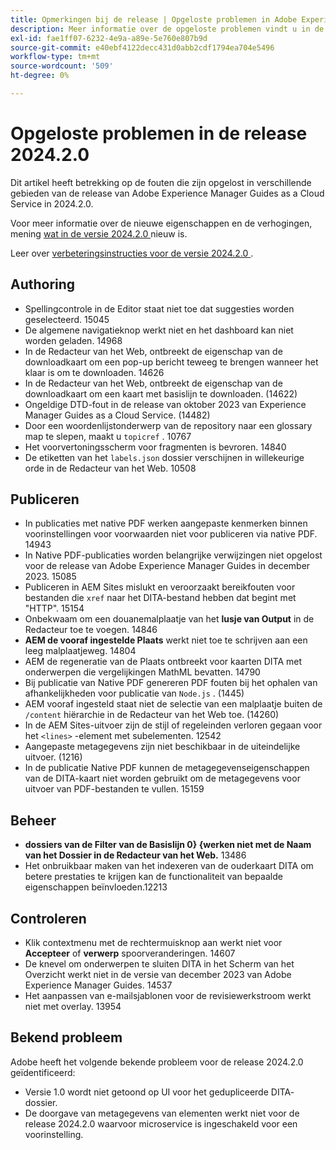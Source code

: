 ```yaml
---
title: Opmerkingen bij de release | Opgeloste problemen in Adobe Experience Manager Guides, release 2024.2.0
description: Meer informatie over de opgeloste problemen vindt u in de release 2024.2.0 van Adobe Experience Manager Guides as a Cloud Service.
exl-id: fae1ff07-6232-4e9a-a89e-5e760e807b9d
source-git-commit: e40ebf4122decc431d0abb2cdf1794ea704e5496
workflow-type: tm+mt
source-wordcount: '509'
ht-degree: 0%

---
```


# Opgeloste problemen in de release 2024.2.0

Dit artikel heeft betrekking op de fouten die zijn opgelost in verschillende gebieden van de release van Adobe Experience Manager Guides as a Cloud Service in 2024.2.0.

Voor meer informatie over de nieuwe eigenschappen en de verhogingen, mening [ wat in de versie 2024.2.0 ](whats-new-2024-2-0.md) nieuw is.

Leer over [ verbeteringsinstructies voor de versie 2024.2.0 ](upgrade-instructions-2024-2-0.md).



## Authoring

- Spellingcontrole in de Editor staat niet toe dat suggesties worden geselecteerd. 15045
- De algemene navigatieknop werkt niet en het dashboard kan niet worden geladen. 14968
- In de Redacteur van het Web, ontbreekt de eigenschap van de downloadkaart om een pop-up bericht teweeg te brengen wanneer het klaar is om te downloaden. 14626
- In de Redacteur van het Web, ontbreekt de eigenschap van de downloadkaart om een kaart met basislijn te downloaden. (14622)
- Ongeldige DTD-fout in de release van oktober 2023 van Experience Manager Guides as a Cloud Service. (14482)
- Door een woordenlijstonderwerp van de repository naar een glossary map te slepen, maakt u `topicref` . 10767
- Het voorvertoningsscherm voor fragmenten is bevroren. 14840
- De etiketten van het `labels.json` dossier verschijnen in willekeurige orde in de Redacteur van het Web. 10508

## Publiceren

- In publicaties met native PDF werken aangepaste kenmerken binnen voorinstellingen voor voorwaarden niet voor publiceren via native PDF. 14943
- In Native PDF-publicaties worden belangrijke verwijzingen niet opgelost voor de release van Adobe Experience Manager Guides in december 2023. 15085
- Publiceren in AEM Sites mislukt en veroorzaakt bereikfouten voor bestanden die `xref` naar het DITA-bestand hebben dat begint met &quot;HTTP&quot;. 15154
- Onbekwaam om een douanemalplaatje van het **lusje van Output** in de Redacteur toe te voegen. 14846
- **AEM de vooraf ingestelde Plaats** werkt niet toe te schrijven aan een leeg malplaatjeweg. 14804
- AEM de regeneratie van de Plaats ontbreekt voor kaarten DITA met onderwerpen die vergelijkingen MathML bevatten. 14790
- Bij publicatie van Native PDF genereren PDF fouten bij het ophalen van afhankelijkheden voor publicatie van `Node.js` . (1445)
- AEM vooraf ingesteld staat niet de selectie van een malplaatje buiten de `/content` hiërarchie in de Redacteur van het Web toe. (14260)
- In de AEM Sites-uitvoer zijn de stijl of regeleinden verloren gegaan voor het `<lines>` -element met subelementen. 12542
- Aangepaste metagegevens zijn niet beschikbaar in de uiteindelijke uitvoer. (1216)
- In de publicatie Native PDF kunnen de metagegevenseigenschappen van de DITA-kaart niet worden gebruikt om de metagegevens voor uitvoer van PDF-bestanden te vullen. 15159



## Beheer

- **dossiers van de Filter van de Basislijn 0&rbrace; &lbrace;werken niet met de Naam van het Dossier in de Redacteur van het Web.** 13486
- Het onbruikbaar maken van het indexeren van de ouderkaart DITA om betere prestaties te krijgen kan de functionaliteit van bepaalde eigenschappen beïnvloeden.12213


## Controleren

- Klik contextmenu met de rechtermuisknop aan werkt niet voor **Accepteer** of **verwerp** spoorveranderingen. 14607
- De knevel om onderwerpen te sluiten DITA in het Scherm van het Overzicht werkt niet in de versie van december 2023 van Adobe Experience Manager Guides. 14537
- Het aanpassen van e-mailsjablonen voor de revisiewerkstroom werkt niet met overlay. 13954

## Bekend probleem

Adobe heeft het volgende bekende probleem voor de release 2024.2.0 geïdentificeerd:

- Versie 1.0 wordt niet getoond op UI voor het gedupliceerde DITA- dossier.
- De doorgave van metagegevens van elementen werkt niet voor de release 2024.2.0 waarvoor microservice is ingeschakeld voor een voorinstelling.
